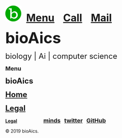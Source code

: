 <img src="/bioAics-Logo-50.png" >&nbsp;&nbsp;&nbsp;&nbsp;<strong><font size="6"><a href="https://bioaics.github.io/menu">Menu</a></font></strong>&nbsp;&nbsp;&nbsp;&nbsp;&nbsp;&nbsp;
<strong><font size="6"><a href="tel:+31685842325">Call</a></font></strong>&nbsp;&nbsp;&nbsp;&nbsp;&nbsp;&nbsp;
<strong><font size="6"><a href="mailto:bioaics.x@gmail.com">Mail</a></font></strong>

<p><strong><font size="7">bioAics</font></strong><p>
<p><font size="5">biology | Ai | computer science</font></p>
<p><strong><font size="4">Menu</font></strong></P>
<p><strong><font size="5">bioAics</font></strong></P>
<p><strong><font size="5"><a href="https://bioaics.github.io">Home</a></font></strong></P>
<p><strong><font size="5"><a href="https://bioaics.github.io/legal">Legal</a></font></strong></P>

<p><strong><a href="https://bioaics.github.io/legal">Legal</a></strong>&nbsp;&nbsp;&nbsp;&nbsp;&nbsp;&nbsp;&nbsp;&nbsp;&nbsp;&nbsp;&nbsp;&nbsp;&nbsp;&nbsp;&nbsp;&nbsp;&nbsp;&nbsp;&nbsp;&nbsp;&nbsp;<strong><font size="4"><a href="https://www.minds.com/bioaics" target="_blank">minds</a></font></strong>&nbsp;&nbsp;&nbsp;<strong><font size="4"><a href="https://twitter.com/bioAics" target="_blank">twitter</a></font></strong>&nbsp;&nbsp;&nbsp;<strong><font size="4"><a href="https://github.com/bioaics" target="_blank">GitHub</a></font></strong></P>
© 2019 bioAics.
